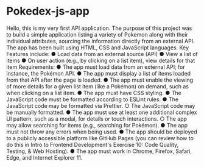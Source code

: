 # Pokedex-js-app
Hello, this is my very first API application.
The purpose of this project was to build a simple application listing a variety of Pokemon along with their individual attributes, sourcing the information directly from an external API.
The app has been built using HTML, CSS and JavaScript languages.
Key Features include:
● Load data from an external source (API) 
● View a list of items 
● On user action (e.g., by clicking on a list item), view details for that item
Requirements:
● The app must load data from an external API; for instance, the Pokémon API. 
● The app must display a list of items loaded from that API after the page is loaded. 
● The app must enable the viewing of more details for a given list item (like a Pokémon) on demand, such as when clicking on a list item. 
● The app must have CSS styling. 
● The JavaScript code must be formatted according to ESLint rules. 
● The JavaScript code may be formatted via Prettier. ○ The JavaScript code may be manually formatted. 
● The app must use at least one additional complex UI pattern, such as a modal, for details or touch interactions. ○ The app may allow searching for items (e.g., searching for Pokémon). 
● The app must not throw any errors when being used. 
● The app should be deployed to a publicly accessible platform like GitHub Pages (you can review how to do this in Intro to Frontend Development's Exercise 10: Code Quality, Testing, & Web Hosting). 
● The app must work in Chrome, Firefox, Safari, Edge, and Internet Explorer 11.


